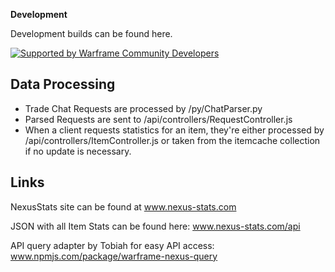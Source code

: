 **Development**

Development builds can be found here.

[![Supported by Warframe Community Developers](https://github.com/Warframe-Community-Developers/banner/blob/master/banner.png)](https://github.com/Warframe-Community-Developers)

## Data Processing

- Trade Chat Requests are processed by /py/ChatParser.py
- Parsed Requests are sent to /api/controllers/RequestController.js
- When a client requests statistics for an item, they're either processed
  by /api/controllers/ItemController.js or taken from the itemcache collection if no update
  is necessary.


## Links

NexusStats site can be found at www.nexus-stats.com

JSON with all Item Stats can be found here: www.nexus-stats.com/api

API query adapter by Tobiah for easy API access: www.npmjs.com/package/warframe-nexus-query



